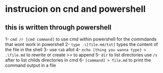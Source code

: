 
# instrucion on cnd and powershell
## this is written through powershell
1- `cmd /r [cmd command]` to use cmd within powershell for the commdands that wont work in powershell
2- `type .\[file.md/txt]` types the content of the file in the shell
3- use `tab` allot
4- `echo [thing you wanna type} > .\file.md`  to rewrite or create >> to append
5- `dir` to list directories use `/s` after to list childs directories in cmd
6- `[command] > file.md` to print the command output in a file
